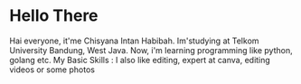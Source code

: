 # Hello There
Hai everyone, it'me Chisyana Intan Habibah. Im'studying at Telkom University Bandung, West Java. Now, i'm learning programming like python, golang etc.
My Basic Skills :
I also like editing, expert at canva, editing videos or some photos 
